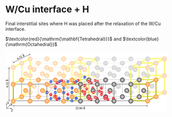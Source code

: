 # W/Cu interface + H

Final interstitial sites where H was placed after the relaxation of the W/Cu interface.

$\textcolor{red}{\mathrm{\mathbf{Tetrahedral}}}$ and $\textcolor{blue}{\mathrm{Octahedral}}$


![Figure_08](https://github.com/YosvanySS/interface/blob/main/images/Figure_08.png)
